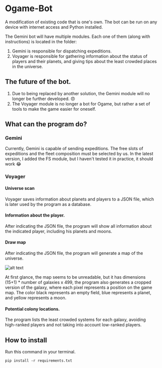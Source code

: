 # Ogame-Bot
A modification of existing code that is one's own. The bot can be run on any device with internet access and Python installed.

The Gemini bot will have multiple modules. Each one of them (along with instructions) is located in the folder:
1. Gemini is responsible for dispatching expeditions.
2. Voyager is responsible for gathering information about the status of players and their planets, and giving tips about the least crowded places in the universe.

## The future of the bot.
1. Due to being replaced by another solution, the Gemini module will no longer be further developed. 😞
2. The Voyager module is no longer a bot for Ogame, but rather a set of tools to make the game easier for oneself.

## What can the program do?
### Gemini
Currently, Gemini is capable of sending expeditions. The free slots of expeditions and the fleet composition must be selected by us. In the latest version, I added the FS module, but I haven't tested it in practice, it should work 😂
### Voyager
#### Universe scan
Voyager saves information about planets and players to a JSON file, which is later used by the program as a database.
#### Information about the player.
After indicating the JSON file, the program will show all information about the indicated player, including his planets and moons.
#### Draw map
After indicating the JSON file, the program will generate a map of the universe.

![alt text](https://github.com/seba0456/Ogame-Gemini-Bot/blob/Gemini/Voyager/Results/Universe.png "Logo Title Text 1")

At first glance, the map seems to be unreadable, but it has dimensions (15+1) * number of galaxies x 499, the program also generates a cropped version of the galaxy, where each pixel represents a position on the game map. The color black represents an empty field, blue represents a planet, and yellow represents a moon.

#### Potential colony locations.
The program lists the least crowded systems for each galaxy, avoiding high-ranked players and not taking into account low-ranked players.

## How to install
Run this command in your terminal.
```
pip install -r requirements.txt
```
